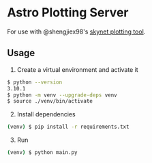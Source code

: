 # Astro Plotting Server

For use with @shengjiex98's [skynet plotting tool](https://github.com/shengjiex98/skynet-plotting).

## Usage

1. Create a virtual environment and activate it
```bash
$ python --version
3.10.1
$ python -m venv --upgrade-deps venv
$ source ./venv/bin/activate
```

2. Install dependencies
```bash
(venv) $ pip install -r requirements.txt
```

3. Run
```bash
(venv) $ python main.py
```